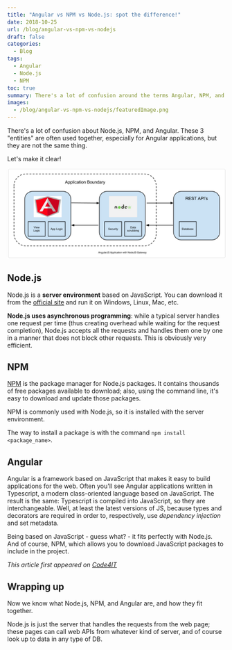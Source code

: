 ```yaml
---
title: "Angular vs NPM vs Node.js: spot the difference!"
date: 2018-10-25
url: /blog/angular-vs-npm-vs-nodejs
draft: false
categories:
  - Blog
tags:
  - Angular
  - Node.js
  - NPM
toc: true
summary: There's a lot of confusion around the terms Angular, NPM, and NodeJS. What are they? And how do they interact with each other?
images:
  - /blog/angular-vs-npm-vs-nodejs/featuredImage.png
---
```


There's a lot of confusion about Node.js, NPM, and Angular. These 3 "entities" are often used together, especially for Angular applications, but they are not the same thing.

Let's make it clear!

![Typical structure of an Angular Application](./angular-application-structure.png "Angular application structure")

## Node.js

Node.js is a **server environment** based on JavaScript. You can download it from the [official site](https://nodejs.org/ "Node.js website") and run it on Windows, Linux, Mac, etc.

**Node.js uses asynchronous programming**: while a typical server handles one request per time (thus creating overhead while waiting for the request completion), Node.js accepts all the requests and handles them one by one in a manner that does not block other requests. This is obviously very efficient.

## NPM

[NPM](https://www.npmjs.com/package/npm "NPM website") is the package manager for Node.js packages. It contains thousands of free packages available to download; also, using the command line, it's easy to download and update those packages.

NPM is commonly used with Node.js, so it is installed with the server environment.

The way to install a package is with the command `npm install <package_name>`.

## Angular

Angular is a framework based on JavaScript that makes it easy to build applications for the web. Often you'll see Angular applications written in Typescript, a modern class-oriented language based on JavaScript. The result is the same: Typescript is compiled into JavaScript, so they are interchangeable. Well, at least the latest versions of JS, because types and decorators are required in order to, respectively, use _dependency injection_ and set metadata.

Being based on JavaScript - guess what? - it fits perfectly with Node.js. And of course, NPM, which allows you to download JavaScript
packages to include in the project.

_This article first appeared on [Code4IT](https://www.code4it.dev/)_

## Wrapping up

Now we know what Node.js, NPM, and Angular are, and how they fit together.

Node.js is just the server that handles the requests from the web page; these pages can call web APIs from whatever kind of server, and of course look up to data in any type of DB.
